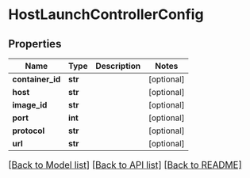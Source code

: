 # HostLaunchControllerConfig

## Properties
Name | Type | Description | Notes
------------ | ------------- | ------------- | -------------
**container_id** | **str** |  | [optional] 
**host** | **str** |  | [optional] 
**image_id** | **str** |  | [optional] 
**port** | **int** |  | [optional] 
**protocol** | **str** |  | [optional] 
**url** | **str** |  | [optional] 

[[Back to Model list]](../README.md#documentation-for-models) [[Back to API list]](../README.md#documentation-for-api-endpoints) [[Back to README]](../README.md)

<style>
     p, ul, ol, li { font-size: 18px !important;}
</style>


